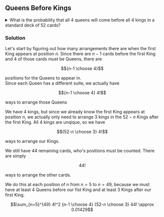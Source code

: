 ## Queens Before Kings

<details> <summary>What is the probability that all 4 queens will come before all 4 kings in a standard deck of 52 cards?</summary> $$\sum_{i=5}^{49} 4!^2 {i-1 \choose 4} {52-i \choose 3} 44! \approx 0.01429$$</details>

### Solution
Let's start by figuring out how many arrangements there are when the first King appears at position $n$.  Since there are $n-1$ cards before the first King and $4$ of those cards must be Queens, there are
```math
{n-1 \choose 4}
```
positions for the Queens to appear in.  
Since each Queen has a different suite, we actually have
```math
{n-1 \choose 4} 4!
```
ways to arrange those Queens

We have $4$ kings, but since we already know the first King appears at position $n$, we actually only need to arrange $3$ kings in the $52-n$ Kings after the first King.  All $4$ kings are unqique, so we have
```math
{52-n \choose 3} 4!
```
ways to arrange our Kings.

We still have 44 remaining cards, who's positions must be counted.  There are simply
```math
44!
```
ways to arrange the other cards.

We do this at each position of $n$ from $n=5$ to $n=49$, because we must have at least $4$ Queens before our fist King and at least $3$ Kings after our first King.  
```math
\sum_{n=5}^{49} 4!^2 {n-1 \choose 4} {52-n \choose 3} 44! \approx 0.01429
```
